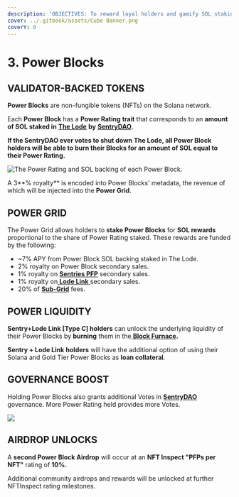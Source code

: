 ```yaml
---
description: 'OBJECTIVES: To reward loyal holders and gamify SOL staking.'
cover: ../.gitbook/assets/Cube Banner.png
coverY: 0
---
```


# 3. Power Blocks

## VALIDATOR-BACKED TOKENS

**Power Blocks** are non-fungible tokens (NFTs) on the Solana network.

Each **Power Block** has a **Power Rating** **trait** that corresponds to an **amount of SOL staked in** [**The Lode**](1.-the-lode.md) **by** [**SentryDAO**](../sentry-dao.md)**.**

**If the SentryDAO ever votes to shut down The Lode, all Power Block holders will be able to burn their Blocks for an amount of SOL equal to their Power Rating.**

![The Power Rating and SOL backing of each Power Block.](<../.gitbook/assets/Block Value2.png>)

A 3**% royalty** is encoded into Power Blocks' metadata, the revenue of which will be injected into the **Power Grid**.

## POWER GRID

The Power Grid allows holders to **stake Power Blocks** for **SOL rewards** proportional to the share of Power Rating staked. These rewards are funded by the following:

* \~7% APY from Power Block SOL backing staked in The Lode.
* 2% royalty on Power Block secondary sales.
* 1% royalty on [**Sentries PFP**](../sentries-pfps.md) secondary sales.
* 1% royalty on[ **Lode Link** ](2.-lode-links.md)secondary sales.
* 20% of [**Sub-Grid**](4.-advanced-lode-functions.md#sub-grids) fees.

## POWER LIQUIDITY

**Sentry+Lode Link \[Type C] holders** can unlock the underlying liquidity of their Power Blocks by **burning** them in the[ **Block Furnace**](4.-advanced-lode-functions.md#block-furnace)**.**

**Sentry + Lode Link** **holders** will have the additional option of using their Solana and Gold Tier Power Blocks as **loan collateral**.

## GOVERNANCE BOOST

Holding Power Blocks also grants additional Votes in [**SentryDAO**](../sentry-dao.md) governance. More Power Rating held provides more Votes.

![](<../.gitbook/assets/All Block Small.gif>)

## AIRDROP UNLOCKS

A **second Power Block Airdrop** will occur at an **NFT Inspect "PFPs per NFT"** rating of **10%.**

Additional community airdrops and rewards will be unlocked at further NFTInspect rating milestones.
